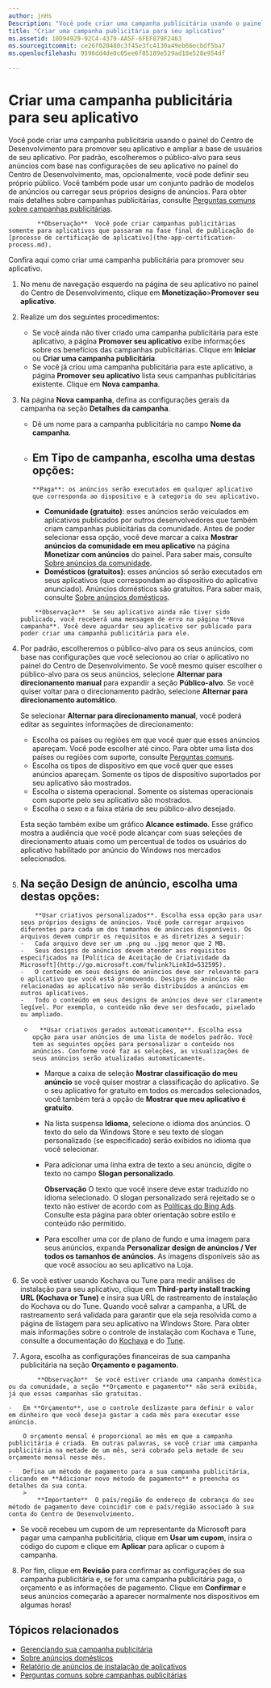 ```yaml
---
author: jnHs
Description: "Você pode criar uma campanha publicitária usando o painel do Centro de Desenvolvimento para promover seu aplicativo e ampliar a base de usuários de seu aplicativo."
title: "Criar uma campanha publicitária para seu aplicativo"
ms.assetid: 10D94929-92C4-4379-AA5F-6FEF879F2463
ms.sourcegitcommit: ce26f020480c3f45e3fc4130a49eb66ecbdf5ba7
ms.openlocfilehash: 9596dd4de0c05ee6f85189e529ad18e528e954df

---
```


# Criar uma campanha publicitária para seu aplicativo


Você pode criar uma campanha publicitária usando o painel do Centro de Desenvolvimento para promover seu aplicativo e ampliar a base de usuários de seu aplicativo. Por padrão, escolheremos o público-alvo para seus anúncios com base nas configurações de seu aplicativo no painel do Centro de Desenvolvimento, mas, opcionalmente, você pode definir seu próprio público. Você também pode usar um conjunto padrão de modelos de anúncios ou carregar seus próprios designs de anúncios. Para obter mais detalhes sobre campanhas publicitárias, consulte [Perguntas comuns sobre campanhas publicitárias](common-questions.md).

> 
            **Observação**  Você pode criar campanhas publicitárias somente para aplicativos que passaram na fase final de publicação do [processo de certificação de aplicativo](the-app-certification-process.md).

Confira aqui como criar uma campanha publicitária para promover seu aplicativo.

1.  No menu de navegação esquerdo na página de seu aplicativo no painel do Centro de Desenvolvimento, clique em **Monetização**&gt;**Promover seu aplicativo**.
2.  Realize um dos seguintes procedimentos:

    -   Se você ainda não tiver criado uma campanha publicitária para este aplicativo, a página **Promover seu aplicativo** exibe informações sobre os benefícios das campanhas publicitárias. Clique em **Iniciar** ou **Criar uma campanha publicitária**.
    -   Se você já criou uma campanha publicitária para este aplicativo, a página **Promover seu aplicativo** lista seus campanhas publicitárias existente. Clique em **Nova campanha**.

3.  Na página **Nova campanha**, defina as configurações gerais da campanha na seção **Detalhes da campanha**.
    -   Dê um nome para a campanha publicitária no campo **Nome da campanha**.
    -   Em **Tipo de campanha**, escolha uma destas opções:
        -   
            **Paga**: os anúncios serão executados em qualquer aplicativo que corresponda ao dispositivo e à categoria do seu aplicativo.
        -   
            **Comunidade (gratuito)**: esses anúncios serão veiculados em aplicativos publicados por outros desenvolvedores que também criam campanhas publicitárias da comunidade. Antes de poder selecionar essa opção, você deve marcar a caixa **Mostrar anúncios da comunidade em meu aplicativo** na página **Monetizar com anúncios** do painel. Para saber mais, consulte [Sobre anúncios da comunidade](about-community-ads.md).
        -   
            **Domésticos (gratuitos)**: esses anúncios só serão executados em seus aplicativos (que correspondam ao dispositivo do aplicativo anunciado). Anúncios domésticos são gratuitos. Para saber mais, consulte [Sobre anúncios domésticos](about-house-ads.md).

    > 
            **Observação**  Se seu aplicativo ainda não tiver sido publicado, você receberá uma mensagem de erro na página **Nova campanha**. Você deve aguardar seu aplicativo ser publicado para poder criar uma campanha publicitária para ele.

4.  Por padrão, escolheremos o público-alvo para os seus anúncios, com base nas configurações que você selecionou ao criar o aplicativo no painel do Centro de Desenvolvimento. Se você mesmo quiser escolher o público-alvo para os seus anúncios, selecione **Alternar para direcionamento manual** para expandir a seção **Público-alvo**. Se você quiser voltar para o direcionamento padrão, selecione **Alternar para direcionamento automático**.

    Se selecionar **Alternar para direcionamento manual**, você poderá editar as seguintes informações de direcionamento:

    -   Escolha os países ou regiões em que você quer que esses anúncios apareçam. Você pode escolher até cinco. Para obter uma lista dos países ou regiões com suporte, consulte [Perguntas comuns](common-questions.md).
    -   Escolha os tipos de dispositivo em que você quer que esses anúncios apareçam. Somente os tipos de dispositivo suportados por seu aplicativo são mostrados.
    -   Escolha o sistema operacional. Somente os sistemas operacionais com suporte pelo seu aplicativo são mostrados.
    -   Escolha o sexo e a faixa etária de seu público-alvo desejado.

    Esta seção também exibe um gráfico **Alcance estimado**. Esse gráfico mostra a audiência que você pode alcançar com suas seleções de direcionamento atuais como um percentual de todos os usuários do aplicativo habilitado por anúncio do Windows nos mercados selecionados.

5.  Na seção **Design de anúncio**, escolha uma destas opções:
    -   
            **Usar criativos personalizados**. Escolha essa opção para usar seus próprios designs de anúncios. Você pode carregar arquivos diferentes para cada um dos tamanhos de anúncios disponíveis. Os arquivos devem cumprir os requisitos e as diretrizes a seguir:
        -   Cada arquivo deve ser um .png ou .jpg menor que 2 MB.
        -   Seus designs de anúncios devem atender aos requisitos especificados na [Política de Aceitação de Criatividade da Microsoft](http://go.microsoft.com/fwlink?LinkId=532595).
        -   O conteúdo em seus designs de anúncios deve ser relevante para o aplicativo que você está promovendo. Designs de anúncios não relacionadas ao aplicativo não serão distribuídos a anúncios em outros aplicativos.
        -   Todo o conteúdo em seus designs de anúncios deve ser claramente legível. Por exemplo, o conteúdo não deve ser desfocado, pixelado ou ampliado.
    -   
            **Usar criativos gerados automaticamente**. Escolha essa opção para usar anúncios de uma lista de modelos padrão. Você tem as seguintes opções para personalizar o conteúdo nos anúncios. Conforme você faz as seleções, as visualizações de seus anúncios serão atualizadas automaticamente.
        -   Marque a caixa de seleção **Mostrar classificação do meu anúncio** se você quiser mostrar a classificação do aplicativo. Se o seu aplicativo for gratuito em todos os mercados selecionados, você também terá a opção de **Mostrar que meu aplicativo é gratuito**.
        -   Na lista suspensa **Idioma**, selecione o idioma dos anúncios. O texto do selo da Windows Store e seu texto de slogan personalizado (se especificado) serão exibidos no idioma que você selecionar.
        -   Para adicionar uma linha extra de texto a seu anúncio, digite o texto no campo **Slogan personalizado**.
            > 
            **Observação**  O texto que você insere deve estar traduzido no idioma selecionado. O slogan personalizado será rejeitado se o texto não estiver de acordo com as [Políticas do Bing Ads](http://go.microsoft.com/fwlink?LinkId=398341). Consulte esta página para obter orientação sobre estilo e conteúdo não permitido.

        -   Para escolher uma cor de plano de fundo e uma imagem para seus anúncios, expanda **Personalizar design de anúncios / Ver todos os tamanhos de anúncios**. As imagens disponíveis são as que você associou ao seu aplicativo na Loja.

6. Se você estiver usando Kochava ou Tune para medir análises de instalação para seu aplicativo, clique em **Third-party install tracking URL (Kochava or Tune)** e insira sua URL de rastreamento de instalação do Kochava ou do Tune. Quando você salvar a campanha, a URL de rastreamento será validada para garantir que ela seja resolvida como a página de listagem para seu aplicativo na Windows Store. Para obter mais informações sobre o controle de instalação com Kochava e Tune, consulte a documentação do [Kochava](http://support.kochava.com/) e do [Tune](https://help.tune.com/).

7.  Agora, escolha as configurações financeiras de sua campanha publicitária na seção **Orçamento e pagamento**.
   > 
            **Observação**  Se você estiver criando uma campanha doméstica ou da comunidade, a seção **Orçamento e pagamento** não será exibida, já que essas campanhas são gratuitas.

    -   Em **Orçamento**, use o controle deslizante para definir o valor em dinheiro que você deseja gastar a cada mês para executar esse anúncio.

        O orçamento mensal é proporcional ao mês em que a campanha publicitária é criada. Em outras palavras, se você criar uma campanha publicitária na metade de um mês, será cobrado pela metade de seu orçamento mensal nesse mês.

    -   Defina um método de pagamento para a sua campanha publicitária, clicando em **Adicionar novo método de pagamento** e preencha os detalhes da sua conta.
        > 
            **Importante**  O país/região do endereço de cobrança do seu método de pagamento deve coincidir com o país/região associado à sua conta do Centro de Desenvolvimento.
- Se você recebeu um cupom de um representante da Microsoft para pagar uma campanha publicitária, clique em **Usar um cupom**, insira o código do cupom e clique em **Aplicar** para aplicar o cupom à campanha.

8.  Por fim, clique em **Revisão** para confirmar as configurações de sua campanha publicitária e, se for uma campanha publicitária paga, o orçamento e as informações de pagamento. Clique em **Confirmar** e seus anúncios começarão a aparecer normalmente nos dispositivos em algumas horas!

## Tópicos relacionados

* [Gerenciando sua campanha publicitária](managing-your-ad-campaign.md)
* [Sobre anúncios domésticos](about-house-ads.md)
* [Relatório de anúncios de instalação de aplicativos](app-install-ads-reports.md)
* [Perguntas comuns sobre campanhas publicitárias](common-questions.md)
 

 



<!--HONumber=Jun16_HO5-->


